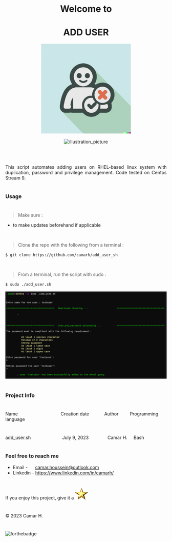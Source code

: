**<h1 align="center"> Welcome to </h1>**
<h1 align="center"><strong> ADD USER </strong></h1>

<p align="center">
<img src="img/illustration.png" alt="Picture_certificate" width="280" height="280" />
</p>

<p align="center">
<img src="https://img.shields.io/badge/Made%20with-Bash-blue"  alt="illustration_picture" width="180" height="30" />
</p>

<br/>


<br/>


<p align="justify"> This script automates adding users on RHEL-based linux system with duplication, password and privilege management. Code tested on Centos Stream 9.

<br/>


#
### Usage
#

> Make sure :
* to make updates beforehand if applicable

<br/>

> Clone the repo with the following from a terminal :

```Bash
$ git clone https://github.com/camarh/add_user_sh
```

<br/>

> From a terminal, run the script with sudo :
```Bash
$ sudo ./add_user.sh
```
[![visual_table](img/visual.png)](https://github.com/camarh/domain_extractor/stargazers)


#
### Project Info
#

<div>Name &nbsp;&nbsp;&nbsp;&nbsp;&nbsp;&nbsp;&nbsp;&nbsp;&nbsp;&nbsp;&nbsp;&nbsp;&nbsp;&nbsp;&nbsp;&nbsp; &nbsp;&nbsp;&nbsp;&nbsp;&nbsp;&nbsp;&nbsp;&nbsp;&nbsp;&nbsp;&nbsp;&nbsp;&nbsp;&nbsp;&nbsp;&nbsp;Creation date&nbsp;&nbsp;&nbsp;&nbsp;&nbsp;&nbsp;&nbsp;&nbsp;&nbsp;&nbsp;&nbsp;&nbsp;Author&nbsp;&nbsp;&nbsp;&nbsp;&nbsp;&nbsp;&nbsp;&nbsp; Programming language</div>

#

<div>add_user.sh&nbsp;&nbsp;&nbsp;&nbsp;&nbsp;&nbsp;&nbsp;&nbsp;&nbsp;&nbsp;&nbsp;&nbsp;&nbsp;&nbsp;&nbsp;&nbsp;&nbsp;&nbsp;&nbsp;&nbsp;&nbsp;&nbsp;&nbsp;&nbsp;&nbsp;July 9, 2023&nbsp;&nbsp;&nbsp;&nbsp;&nbsp;&nbsp;&nbsp;&nbsp;&nbsp;&nbsp;&nbsp;&nbsp;&nbsp;&nbsp;&nbsp;Camar H.&nbsp;&nbsp;&nbsp;&nbsp; Bash</div>

<br/>

### Feel free to reach me

- Email - &nbsp;&nbsp;&nbsp;&nbsp; <camar.houssein@outlook.com>
- Linkedin - <https://www.linkedin.com/in/camarh/>

#
If you enjoy this project, give it a
[![golden_star](img/star.png)](https://github.com/camarh/domain_extractor/stargazers)


#

© 2023 Camar H.
#
![forthebadge](https://forthebadge.com/images/badges/built-with-love.svg)
